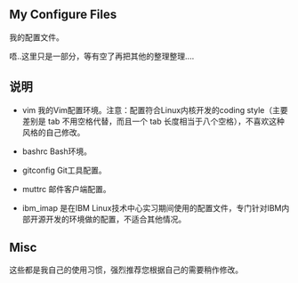 ## My Configure Files

我的配置文件。

唔..这里只是一部分，等有空了再把其他的整理整理....


## 说明

* vim 我的Vim配置环境。注意：配置符合Linux内核开发的coding style（主要差别是 tab 不用空格代替，而且一个 tab 长度相当于八个空格），不喜欢这种风格的自己修改。

* bashrc Bash环境。

* gitconfig  Git工具配置。

* muttrc 邮件客户端配置。

* ibm_imap 是在IBM Linux技术中心实习期间使用的配置文件，专门针对IBM内部开源开发的环境做的配置，不适合其他情况。


## Misc

这些都是我自己的使用习惯，强烈推荐您根据自己的需要稍作修改。
